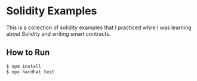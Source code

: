 # Solidity Examples

This is a collection of solidity examples that I practiced while I was learning about Solidity and writing smart contracts.


## How to Run

```sh
$ npm install
$ npx hardhat test
```
